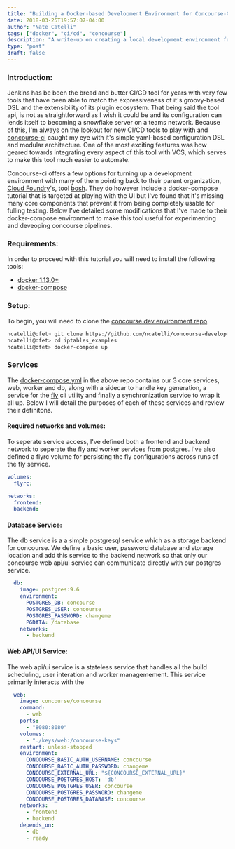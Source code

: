 ```yaml
---
title: "Building a Docker-based Development Environment for Concourse-CI"
date: 2018-03-25T19:57:07-04:00
author: "Nate Catelli"
tags: ["docker", "ci/cd", "concourse"]
description: "A write-up on creating a local development environment for concourse-ci."
type: "post"
draft: false
---
```


### Introduction:
Jenkins has be been the bread and butter CI/CD tool for years with very few tools that have been able to match the expressiveness of it's groovy-based DSL and the extensibility of its plugin ecosystem. That being said the tool api, is not as straightforward as I wish it could be and its configuration can lends itself to becoming a snowflake server on a teams network. Because of this, I'm always on the lookout for new CI/CD tools to play with and [concourse-ci](https://concourse-ci.org/) caught my eye with it's simple yaml-based configuration DSL and modular architecture. One of the most exciting features was how geared towards integrating every aspect of this tool with VCS, which serves to make this tool much easier to automate.

Concourse-ci offers a few options for turning up a development environment with many of them pointing back to their parent organization, [Cloud Foundry](https://www.cloudfoundry.org/)'s, tool [bosh](https://bosh.io/). They do however include a docker-compose tutorial that is targeted at playing with the UI but I've found that it's missing many core components that prevent it from being completely usable for fulling testing. Below I've detailed some modifications that I've made to their docker-compose environment to make this tool useful for experimenting and deveoping concourse pipelines.

### Requirements:
In order to proceed with this tutorial you will need to install the following tools:

- [docker 1.13.0+](https://docs.docker.com/install/)
- [docker-compose](https://docs.docker.com/compose/install/)


### Setup:
To begin, you will need to clone the [concourse dev environment repo](https://github.com/ncatelli/concourse-development-environment).

```bash
ncatelli@ofet> git clone https://github.com/ncatelli/concourse-development-environment
ncatelli@ofet> cd iptables_examples
ncatelli@ofet> docker-compose up
```

### Services
The [docker-compose.yml](https://github.com/ncatelli/concourse-development-environment/blob/master/docker-compose.yml) in the above repo contains our 3 core services, web, worker and db, along with a sidecar to handle key generation, a service for the [fly](http://concourse-ci.org/fly-cli.html) cli utility and finally a synchronization service to wrap it all up. Below I will detail the purposes of each of these services and review their definitons.

#### Required networks and volumes:
To seperate service access, I've defined both a frontend and backend network to seperate the fly and worker services from postgres. I've also defined a flyrc volume for persisting the fly configurations across runs of the fly service.

```yaml
volumes:
  flyrc:

networks:
  frontend:
  backend:
```


#### Database Service:
The db service is a a simple postgresql service which as a storage backend for concourse. We define a basic user, password database and storage location and add this service to the backend network so that only our concourse web api/ui service can communicate directly with our postgres service.

```yaml
  db:
    image: postgres:9.6
    environment:
      POSTGRES_DB: concourse
      POSTGRES_USER: concourse
      POSTGRES_PASSWORD: changeme
      PGDATA: /database
    networks:
      - backend
```

#### Web API/UI Service:
The web api/ui service is a stateless service that handles all the build scheduling, user interation and worker managemement. This service primarily interacts with the 

```yaml
  web:
    image: concourse/concourse
    command: 
      - web
    ports: 
      - "8080:8080"
    volumes: 
      - "./keys/web:/concourse-keys"
    restart: unless-stopped 
    environment:
      CONCOURSE_BASIC_AUTH_USERNAME: concourse
      CONCOURSE_BASIC_AUTH_PASSWORD: changeme
      CONCOURSE_EXTERNAL_URL: "${CONCOURSE_EXTERNAL_URL}"
      CONCOURSE_POSTGRES_HOST: 'db'
      CONCOURSE_POSTGRES_USER: concourse
      CONCOURSE_POSTGRES_PASSWORD: changeme
      CONCOURSE_POSTGRES_DATABASE: concourse
    networks:
      - frontend
      - backend
    depends_on: 
      - db
      - ready
```
